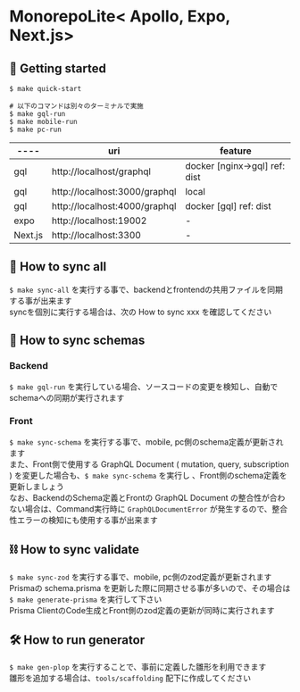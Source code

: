 # MonorepoLite< Apollo, Expo, Next.js>

## 🚀 Getting started
```
$ make quick-start

# 以下のコマンドは別々のターミナルで実施
$ make gql-run
$ make mobile-run
$ make pc-run
```

| ----   | uri                            | feature                       |
|--------|-------------------------------|-------------------------------|
| gql    | http://localhost/graphql | docker [nginx->gql] ref: dist |
| gql    | http://localhost:3000/graphql | local                         |
| gql    | http://localhost:4000/graphql | docker [gql] ref: dist        |
| expo   | http://localhost:19002        | -                             |
| Next.js | http://localhost:3300         | -                             |

## 🤖 How to sync all
`$ make sync-all` を実行する事で、backendとfrontendの共用ファイルを同期する事が出来ます  
syncを個別に実行する場合は、次の How to sync xxx を確認してください


## 🎨 How to sync schemas
### Backend
`$ make gql-run` を実行している場合、ソースコードの変更を検知し、自動でschemaへの同期が実行されます

### Front
`$ make sync-schema` を実行する事で、mobile, pc側のschema定義が更新されます  
また、Front側で使用する GraphQL Document ( mutation, query, subscription ) を変更した場合も、`$ make sync-schema` を実行し 、Front側のschema定義を更新しましょう  
なお、BackendのSchema定義とFrontの GraphQL Document の整合性が合わない場合は、Command実行時に `GraphQLDocumentError` が発生するので、整合性エラーの検知にも使用する事が出来ます

## ⛓ How to sync validate
`$ make sync-zod` を実行する事で、mobile, pc側のzod定義が更新されます  
Prismaの schema.prisma を更新した際に同期させる事が多いので、その場合は `$ make generate-prisma` を実行して下さい  
Prisma ClientのCode生成とFront側のzod定義の更新が同時に実行されます

## 🛠️ How to run generator
`$ make gen-plop` を実行することで、事前に定義した雛形を利用できます  
雛形を追加する場合は、`tools/scaffolding` 配下に作成してください